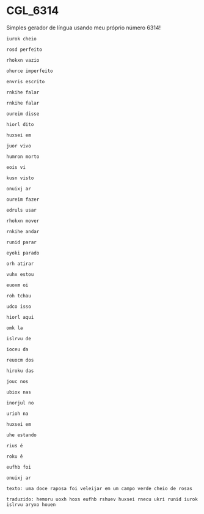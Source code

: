 # CGL_6314
Simples gerador de língua usando meu próprio número 6314!



 ` iurok cheio `

 ` rosd perfeito `

 ` rhokxn vazio `

 ` ohurce imperfeito `

 ` envris escrito `

 ` rnkihe falar `

 ` rnkihe falar `

 ` oureim disse `

 ` hiorl dito `

 ` huxsei em `

 ` juor vivo `

 ` humron morto `

 ` eois vi `

 ` kusn visto `

 ` onuixj ar `

 ` oureim fazer `

 ` edruls usar `

 ` rhokxn mover `

 ` rnkihe andar `

 ` runid parar `

 ` eyoki parado `

 ` orh atirar `

 ` vuhx estou `

 ` euoxm oi `

 ` roh tchau `

 ` udco isso `

 ` hiorl aqui `

 ` omk la `

 ` islrvu de `

 ` ioceu da `

 ` reuocm dos `

 ` hiroku das `

 ` jouc nos `

 ` ubiox nas `

 ` inorjul no `

 ` urioh na `

 ` huxsei em `

 ` uhe estando `

 ` rius é `

 ` roku ê `

 ` eufhb foi `

 ` onuixj ar `


`texto: uma doce raposa foi veleijar em um campo verde cheio de rosas`

`traduzido: hemoru uoxh hoxs eufhb rshuev huxsei rnecu ukri runid iurok islrvu aryxo houen
`


